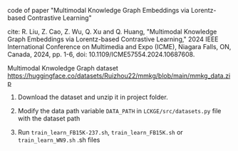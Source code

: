 
code of paper "Multimodal Knowledge Graph Embeddings via Lorentz-based Contrastive Learning"

cite:
R. Liu, Z. Cao, Z. Wu, Q. Xu and Q. Huang, "Multimodal Knowledge Graph Embeddings via Lorentz-based Contrastive Learning," 2024 IEEE International Conference on Multimedia and Expo (ICME), Niagara Falls, ON, Canada, 2024, pp. 1-6, doi: 10.1109/ICME57554.2024.10687608.

Multimodal Knwoledge Graph dataset
https://huggingface.co/datasets/Ruizhou22/mmkg/blob/main/mmkg_data.zip

1. Download the dataset and unzip it in project folder. 

2. Modify the data path variable `DATA_PATH` in `LCKGE/src/datasets.py` file  with the dataset path

3. Run `train_learn_FB15K-237.sh`, `train_learn_FB15K.sh` or `train_learn_WN9.sh` .sh files
